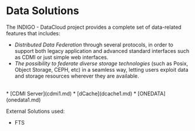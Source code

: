 # Data Solutions

The INDIGO - DataCloud project  provides a complete set of data-related features that includes: 
* *Distributed Data Federation* through several protocols, in order to support both legacy application and advanced standard interfaces such as CDMI or just simple web interfaces.
* *The possibility to federate diverse storage technologies* (such as Posix, Object Storage, CEPH, etc) in a seamless way, letting users exploit data and storage resources wherever they are available.

<br>
* [CDMI Server](cdmi1.md)
* [dCache](dcache1.md)
* [ONEDATA](onedata1.md)

External Solutions used:
* FTS
